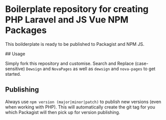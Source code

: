 # Boilerplate repository for creating PHP Laravel and JS Vue NPM Packages

This boilderplate is ready to be published to Packagist and NPM JS.

## Usage

Simply fork this repository and customise. Search and Replace (case-sensitive) `Dewsign` and `NovaPages` as well as `dewsign` and `nova-pages` to get started.

## Publishing

Always use `npm version (major|minor|patch)` to publish new versions (even when working with PHP). This will automatically create the git tag for you which Packagist will then pick up for version publishing.
